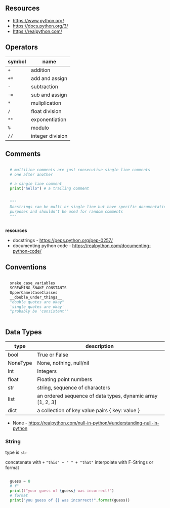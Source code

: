 ##  Resources
- https://www.python.org/
- https://docs.python.org/3/
- https://realpython.com/

##  Operators

| symbol | name |
| ------- | ------ |
| `+` | addition |
| `+=` | add and assign |
| `-` | subtraction |
| `-=` | sub and assign |
| `*` | muliplication |
| `/` | float division |
| `**` | exponentiation |
| `%` | modulo |
| `//` | integer division |

##  Comments

```python

  # multiline comments are just consecutive single line comments
  # one after another

  # a single line comment
  print("hello") # a trailing comment


  """
  Docstrings can be multi or single line but have specific documentation
  purposes and shouldn't be used for random comments
  """
  
```


**resources**
- docstrings - https://peps.python.org/pep-0257/
- documenting python code - https://realpython.com/documenting-python-code/


## Conventions

```python

  snake_case_variables
  SCREAMING_SNAKE_CONSTANTS
  UpperCamelCaseClasses
  __double_under_things__
  "double quotes are okay"
  'single quotes are okay'
  "probably be 'consistent'"
  
```

## Data Types

| type | description |
| --- | --- |
| bool | True or False |
| NoneType | None, nothing, null/nil |
| int | Integers |
| float | Floating point numbers |
| str | string, sequence of characters |
| list | an ordered sequence of data types, dynamic array [1, 2, 3] |
| dict | a collection of key value pairs { key: value } |

- None - https://realpython.com/null-in-python/#understanding-null-in-python

### String

type is `str`

concatenate with `+` `"this" + " " + "that"`
interpolate with F-Strings or format

```python

  guess = 8
  # f"
  print(f"your guess of {guess} was incorrect!")
  # format
  print("you guess of {} was incorrect!".format(guess))

```

